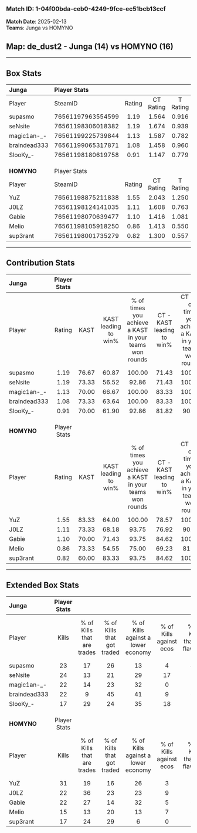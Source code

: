 ### Match ID: 1-04f00bda-ceb0-4249-9fce-ec51bcb13ccf  
**Match Date**: 2025-02-13  
**Teams**: Junga vs HOMYNO  

## **Map**: de_dust2 - Junga (14) vs HOMYNO (16)  
---  

## Box Stats  

| **Junga**    | Player Stats      |        |           |          |       |       |       |         |        |      |     |
| :- | :- | :-: | :-: | :-: | :-: | :-: | :-: | :-: | :-: | :-: | :-: |
| Player       | SteamID           | Rating | CT Rating | T Rating | KAST  |  ADR  | Kills | Assists | Deaths | K/D  | HS% |
| supasmo      | 76561197963554599 |  1.19  |   1.564   |  0.916   | 76.67 | 93.4  |  23   |    9    |   24   | 0.96 | 60  |
| seNsite      | 76561198306018382 |  1.19  |   1.674   |  0.939   | 73.33 | 78.3  |  24   |    3    |   20   | 1.20 | 50  |
| magic1an-_-  | 76561199225739844 |  1.13  |   1.587   |  0.782   | 70.00 | 76.3  |  22   |    5    |   19   | 1.16 | 63  |
| braindead333 | 76561199065317871 |  1.08  |   1.458   |  0.960   | 73.33 | 65.1  |  22   |    5    |   21   | 1.05 | 54  |
| SlooKy_-     | 76561198180619758 |  0.91  |   1.147   |  0.779   | 70.00 | 69.2  |  17   |   10    |   23   | 0.74 | 64  |
|              |                   |        |           |          |       |       |       |         |        |      |     |
|              |                   |        |           |          |       |       |       |         |        |      |     |
|              |                   |        |           |          |       |       |       |         |        |      |     |
| **HOMYNO**   | Player Stats      |        |           |          |       |       |       |         |        |      |     |
| Player       | SteamID           | Rating | CT Rating | T Rating | KAST  |  ADR  | Kills | Assists | Deaths | K/D  | HS% |
| YuZ          | 76561198875211838 |  1.55  |   2.043   |  1.250   | 83.33 | 118.2 |  31   |   12    |   24   | 1.29 | 48  |
| J0LZ         | 76561198124141035 |  1.11  |   1.608   |  0.763   | 73.33 | 69.3  |  22   |    5    |   20   | 1.10 | 59  |
| Gabie        | 76561198070639477 |  1.10  |   1.416   |  1.081   | 70.00 | 72.8  |  22   |    6    |   20   | 1.10 | 77  |
| Melio        | 76561198105918250 |  0.86  |   1.413   |  0.550   | 73.33 | 70.2  |  15   |    9    |   24   | 0.63 | 40  |
| sup3rant     | 76561198001735279 |  0.82  |   1.300   |  0.557   | 60.00 | 55.7  |  17   |    3    |   20   | 0.85 | 35  |
---  

## Contribution Stats  

| **Junga**    | Player Stats |       |                      |                                                        |                           |                                                             |                          |                                                            |
| :- | :-: | :-: | :-: | :-: | :-: | :-: | :-: | :-: |
| Player       |    Rating    | KAST  | KAST leading to win% | % of times you achieve a KAST in your teams won rounds | CT - KAST leading to win% | CT - % of times you achieve a KAST in your teams won rounds | T - KAST leading to win% | T - % of times you achieve a KAST in your teams won rounds |
| supasmo      |     1.19     | 76.67 |        60.87         |                         100.00                         |           71.43           |                           100.00                            |          44.44           |                           100.00                           |
| seNsite      |     1.19     | 73.33 |        56.52         |                         92.86                          |           71.43           |                           100.00                            |          33.33           |                           75.00                            |
| magic1an-_-  |     1.13     | 70.00 |        66.67         |                         100.00                         |           83.33           |                           100.00                            |          44.44           |                           100.00                           |
| braindead333 |     1.08     | 73.33 |        63.64         |                         100.00                         |           83.33           |                           100.00                            |          40.00           |                           100.00                           |
| SlooKy_-     |     0.91     | 70.00 |        61.90         |                         92.86                          |           81.82           |                            90.00                            |          40.00           |                           100.00                           |
|              |              |       |                      |                                                        |                           |                                                             |                          |                                                            |
|              |              |       |                      |                                                        |                           |                                                             |                          |                                                            |
|              |              |       |                      |                                                        |                           |                                                             |                          |                                                            |
| **HOMYNO**   | Player Stats |       |                      |                                                        |                           |                                                             |                          |                                                            |
| Player       |    Rating    | KAST  | KAST leading to win% | % of times you achieve a KAST in your teams won rounds | CT - KAST leading to win% | CT - % of times you achieve a KAST in your teams won rounds | T - KAST leading to win% | T - % of times you achieve a KAST in your teams won rounds |
| YuZ          |     1.55     | 83.33 |        64.00         |                         100.00                         |           78.57           |                           100.00                            |          45.45           |                           100.00                           |
| J0LZ         |     1.11     | 73.33 |        68.18         |                         93.75                          |           76.92           |                            90.91                            |          55.56           |                           100.00                           |
| Gabie        |     1.10     | 70.00 |        71.43         |                         93.75                          |           84.62           |                           100.00                            |          50.00           |                           80.00                            |
| Melio        |     0.86     | 73.33 |        54.55         |                         75.00                          |           69.23           |                            81.82                            |          33.33           |                           60.00                            |
| sup3rant     |     0.82     | 60.00 |        83.33         |                         93.75                          |           84.62           |                           100.00                            |          80.00           |                           80.00                            |
---  

## Extended Box Stats  

| **Junga**    | Player Stats |                            |                            |                                    |                         |                              |                                 |        |                             |                                     |                          |                               |                            |
| :- | :-: | :-: | :-: | :-: | :-: | :-: | :-: | :-: | :-: | :-: | :-: | :-: | :-: |
| Player       |    Kills     | % of Kills that are trades | % of Kills that got traded | % of Kills against a lower economy | % of Kills against ecos | % of Kills that are flawless | % of Kills that are close duels | Deaths | % of Deaths that get traded | % of Deaths against a lower economy | % of Deaths against ecos | % of Deaths that are flawless | % of Deaths that are close |
| supasmo      |      23      |             17             |             26             |                 13                 |            4            |              48              |                9                |   24   |             13              |                 17                  |            0             |              38               |             13             |
| seNsite      |      24      |             13             |             21             |                 29                 |           17            |              79              |                4                |   20   |             25              |                 15                  |            0             |              85               |             0              |
| magic1an-_-  |      22      |             14             |             23             |                 32                 |            0            |              55              |                5                |   19   |             16              |                 11                  |            0             |              79               |             0              |
| braindead333 |      22      |             9              |             45             |                 41                 |            9            |              68              |                5                |   21   |             33              |                 19                  |            0             |              86               |             0              |
| SlooKy_-     |      17      |             29             |             24             |                 35                 |           18            |              53              |               18                |   23   |             13              |                 17                  |            9             |              61               |             9              |
|              |              |                            |                            |                                    |                         |                              |                                 |        |                             |                                     |                          |                               |                            |
|              |              |                            |                            |                                    |                         |                              |                                 |        |                             |                                     |                          |                               |                            |
|              |              |                            |                            |                                    |                         |                              |                                 |        |                             |                                     |                          |                               |                            |
| **HOMYNO**   | Player Stats |                            |                            |                                    |                         |                              |                                 |        |                             |                                     |                          |                               |                            |
| Player       |    Kills     | % of Kills that are trades | % of Kills that got traded | % of Kills against a lower economy | % of Kills against ecos | % of Kills that are flawless | % of Kills that are close duels | Deaths | % of Deaths that get traded | % of Deaths against a lower economy | % of Deaths against ecos | % of Deaths that are flawless | % of Deaths that are close |
| YuZ          |      31      |             19             |             16             |                 26                 |            3            |              55              |                6                |   24   |             21              |                  8                  |            4             |              54               |             13             |
| J0LZ         |      22      |             36             |             23             |                 23                 |            9            |              86              |                0                |   20   |             20              |                 15                  |            5             |              60               |             0              |
| Gabie        |      22      |             27             |             14             |                 32                 |            5            |              64              |                5                |   20   |             40              |                 10                  |            0             |              80               |             0              |
| Melio        |      15      |             13             |             20             |                 13                 |            7            |              80              |                7                |   24   |             29              |                 17                  |            4             |              50               |             13             |
| sup3rant     |      17      |             24             |             29             |                 6                  |            0            |              65              |                6                |   20   |             30              |                 15                  |            0             |              65               |             10             |

